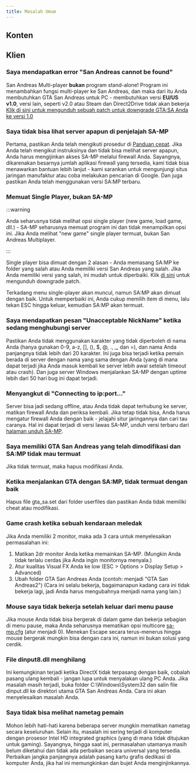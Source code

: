 ```yaml
---
title: Masalah Umum
---
```


## Konten

## Klien

### Saya mendapatkan error "San Andreas cannot be found"

San Andreas Multi-player **bukan** program stand-alone! Program ini menambahkan fungsi multi-player ke San Andreas, dan maka dari itu Anda membutuhkan GTA San Andreas untuk PC - membutuhkan versi **EU/US v1.0**, versi lain, seperti v2.0 atau Steam dan Direct2Drive tidak akan bekerja [Klik di sini untuk mengunduh sebuah patch untuk downgrade GTA:SA Anda ke versi 1.0](http://grandtheftauto.filefront.com/file/GTA_SA_Downgrader_Patch;74661)

### Saya tidak bisa lihat server apapun di penjelajah SA-MP

Pertama, pastikan Anda telah mengikuti prosedur di [Panduan cepat](https://wiki.sa-mp.com/wiki/Getting_Started). Jika Anda telah mengikut instruksinya dan tidak bisa melihat server apapun, Anda harus mengijinkan akses SA-MP melalui firewall Anda. Sayangnya, dikarenakan besarnya jumlah aplikasi firewall yang tersedia, kami tidak bisa menawarkan bantuan lebih lanjut - kami sarankan untuk mengunjungi situs jaringan manufaktur atau coba melakukan pencarian di Google. Dan juga pastikan Anda telah menggunakan versi SA:MP terbaru.

### Memuat Single Player, bukan SA-MP

:::warning

Anda seharusnya tidak melihat opsi single player (new game, load game, dll.) - SA-MP seharusnya memuat program ini dan tidak menampilkan opsi ini. Jika Anda melihat "new game" single player termuat, bukan San Andreas Multiplayer.

:::

Single player bisa dimuat dengan 2 alasan - Anda memasang SA:MP ke folder yang salah atau Anda memiliki versi San Andreas yang salah. Jika Anda memiliki versi yang salah, ini mudah untuk diperbaiki. Klik [di sini](http://grandtheftauto.filefront.com/file/GTA_SA_Downgrader_Patch;74661) untuk mengunduh downgrade patch.

Terkadang menu single-player akan muncul, namun SA:MP akan dimuat dengan baik. Untuk memperbaiki ini, Anda cukup memilih item di menu, lalu tekan ESC hingga keluar, kemudian SA:MP akan termuat.

### Saya mendapatkan pesan "Unacceptable NickName" ketika sedang menghubungi server

Pastikan Anda tidak menggunakan karakter yang tidak diperboleh di nama Anda (hanya gunakan 0-9, a-z, \[\], (), \$, @, ., \_, dan =), dan nama Anda panjangnya tidak lebih dari 20 karakter. Ini juga bisa terjadi ketika pemain berada di server dengan nama yang sama dengan Anda (yang di mana dapat terjadi jika Anda masuk kembali ke server lebih awal setelah timeout atau crash). Dan juga server Windows menjalankan SA-MP dengan uptime lebih dari 50 hari bug ini dapat terjadi.

### Menyangkut di "Connecting to ip:port..."

Server bisa jadi sedang offline, atau Anda tidak dapat terhubung ke server, matikan firewall Anda dan periksa kembali. Jika tetap tidak bisa, Anda harus mengatur firewall Anda dengan baik - jelajahi situr jaringannya dan cari tau caranya. Hal ini dapat terjadi di versi lawas SA-MP, unduh versi terbaru dari [halaman unduh SA-MP](http://sa-mp.com/download.php).

### Saya memiliki GTA San Andreas yang telah dimodifikasi dan SA:MP tidak mau termuat

Jika tidak termuat, maka hapus modifikasi Anda.

### Ketika menjalankan GTA dengan SA:MP, tidak termuat dengan baik

Hapus file gta_sa.set dari folder userfiles dan pastikan Anda tidak memiliki cheat atau modifikasi.

### Game crash ketika sebuah kendaraan meledak

Jika Anda memiliki 2 monitor, maka ada 3 cara untuk menyelesaikan permasalahan ini:

1. Matikan 2dr monitor Anda ketika memainkan SA-MP. (Mungkin Anda tidak terlalu cerdas jika Anda ingin monitornya menyala.)
2. Atur kualitas Visual FX Anda ke low (ESC > Options > Display Setup > Advanced)
3. Ubah folder GTA San Andreas Anda (contoh: menjadi "GTA San Andreas2") (Cara ini selalu bekerja, bagaimanapun kadang cara ini tidak bekerja lagi, jadi Anda harus mengubahnya menjadi nama yang lain.)

### Mouse saya tidak bekerja setelah keluar dari menu pause

Jika mouse Anda tidak bisa bergerak di dalam game dan bekerja sebagian di menu pause, maka Anda seharusnya mematikan opsi multicore [sa-mp.cfg](/web/20190421141207/https://wiki.sa-mp.com/wiki/Sa-mp.cfg "Sa-mp.cfg") (atur menjadi 0). Menekan Escape secara terus-menerus hingga mouse bergerak mungkin bisa dengan cara ini, namun ini bukan solusi yang cerdik.

### File dinput8.dll menghilang

Ini kemungkinan terjadi ketika DirectX tidak terpasang dengan baik, cobalah pasang ulang kembali - jangan lupa untuk menyalakan ulang PC Anda. Jika masalah masih terjadi, buka folder C:\\Windows\\System32 dan salin file dinput.dll ke direktori utama GTA San Andreas Anda. Cara ini akan menyelesaikan masalah Anda.

### Saya tidak bisa melihat nametag pemain

Mohon lebih hati-hati karena beberapa server mungkin mematikan nametag secara keseluruhan. Selain itu, masalah ini sering terjadi di komputer dengan prosesor Intel HD integrated graphics (yang di mana tidak ditujukan untuk gaming). Sayangnya, hingga saat ini, permasalahan utamanya masih belum diketahui dan tidak ada perbaikan secara universal yang tersedia. Perbaikan jangka panjangnya adalah pasang kartu grafis dedikasi di komputer Anda, jika hal ini memungkinkan dan bujet Anda menginjinkannya.
